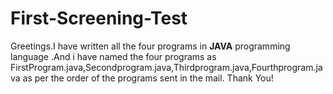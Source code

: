 # First-Screening-Test
Greetings.I have written all the four programs in **JAVA** programming language .And i have named the four programs as FirstProgram.java,Secondprogram.java,Thirdprogram.java,Fourthprogram.java
as per the order of the programs sent in the mail.
Thank You!
